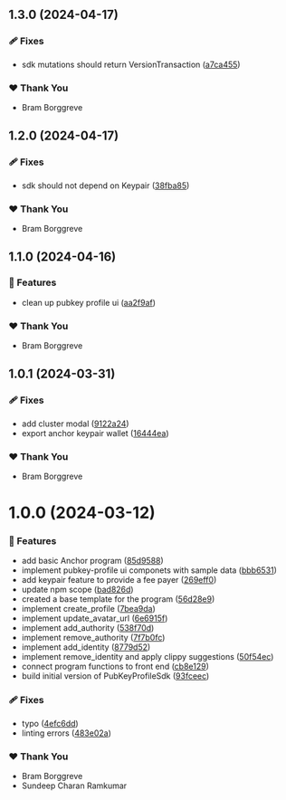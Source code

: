 ## 1.3.0 (2024-04-17)


### 🩹 Fixes

- sdk mutations should return VersionTransaction ([a7ca455](https://github.com/pubkeyapp/pubkey-program-library/commit/a7ca455))

### ❤️  Thank You

- Bram Borggreve

## 1.2.0 (2024-04-17)


### 🩹 Fixes

- sdk should not depend on Keypair ([38fba85](https://github.com/pubkeyapp/pubkey-program-library/commit/38fba85))

### ❤️  Thank You

- Bram Borggreve

## 1.1.0 (2024-04-16)


### 🚀 Features

- clean up pubkey profile ui ([aa2f9af](https://github.com/pubkeyapp/pubkey-program-library/commit/aa2f9af))

### ❤️  Thank You

- Bram Borggreve

## 1.0.1 (2024-03-31)


### 🩹 Fixes

- add cluster modal ([9122a24](https://github.com/pubkeyapp/pubkey-program-library/commit/9122a24))
- export anchor keypair wallet ([16444ea](https://github.com/pubkeyapp/pubkey-program-library/commit/16444ea))

### ❤️  Thank You

- Bram Borggreve

# 1.0.0 (2024-03-12)


### 🚀 Features

- add basic Anchor program ([85d9588](https://github.com/pubkeyapp/pubkey-program-library/commit/85d9588))
- implement pubkey-profile ui componets with sample data ([bbb6531](https://github.com/pubkeyapp/pubkey-program-library/commit/bbb6531))
- add keypair feature to provide a fee payer ([269eff0](https://github.com/pubkeyapp/pubkey-program-library/commit/269eff0))
- update npm scope ([bad826d](https://github.com/pubkeyapp/pubkey-program-library/commit/bad826d))
- created a base template for the program ([56d28e9](https://github.com/pubkeyapp/pubkey-program-library/commit/56d28e9))
- implement create_profile ([7bea9da](https://github.com/pubkeyapp/pubkey-program-library/commit/7bea9da))
- implement update_avatar_url ([6e6915f](https://github.com/pubkeyapp/pubkey-program-library/commit/6e6915f))
- implement add_authority ([538f70d](https://github.com/pubkeyapp/pubkey-program-library/commit/538f70d))
- implement remove_authority ([7f7b0fc](https://github.com/pubkeyapp/pubkey-program-library/commit/7f7b0fc))
- implement add_identity ([8779d52](https://github.com/pubkeyapp/pubkey-program-library/commit/8779d52))
- implement remove_identity and apply clippy suggestions ([50f54ec](https://github.com/pubkeyapp/pubkey-program-library/commit/50f54ec))
- connect program functions to front end ([cb8e129](https://github.com/pubkeyapp/pubkey-program-library/commit/cb8e129))
- build initial version of PubKeyProfileSdk ([93fceec](https://github.com/pubkeyapp/pubkey-program-library/commit/93fceec))

### 🩹 Fixes

- typo ([4efc6dd](https://github.com/pubkeyapp/pubkey-program-library/commit/4efc6dd))
- linting errors ([483e02a](https://github.com/pubkeyapp/pubkey-program-library/commit/483e02a))

### ❤️  Thank You

- Bram Borggreve
- Sundeep Charan Ramkumar